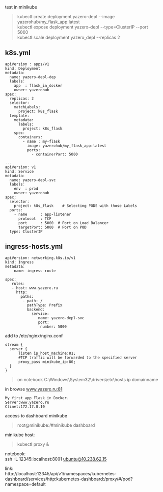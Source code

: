 test in minikube

 > kubectl create deployment yazero-depl --image yazerohub/my_flask_app:latest  
 > kubectl expose deployment yazero-depl --type=ClusterIP --port 5000  
 > kubectl scale deployment yazero_depl --replicas 2  

## k8s.yml
```
apiVersion : apps/v1
kind: Deployment
metadata:
  name: yazero-depl-dep
  labels:
    app  : flask_in_docker
    owner: yazerohub
spec:
  replicas: 2
  selector:
    matchLabels:
      project: k8s_flask
  template:
    metadata:
      labels:
        project: k8s_flask
    spec:
      containers:
        - name : my-flask
          image: yazerohub/my_flask_app:latest
          ports:
            - containerPort: 5000

---
apiVersion: v1
kind: Service
metadata:
  name: yazero-depl-svc
  labels:
    env  : prod
    owner: yazerohub
spec:
  selector:
    project: k8s_flask    # Selecting PODS with those Labels
  ports:
    - name      : app-listener
      protocol  : TCP
      port      : 5000  # Port on Load Balancer
      targetPort: 5000  # Port on POD
  type: ClusterIP
```

## ingress-hosts.yml
```
apiVersion: networking.k8s.io/v1
kind: Ingress
metadata:
    name: ingress-route

spec:
   rules:
   - host: www.yazero.ru
     http:
       paths:
        - path: /
          pathType: Prefix
          backend:
            service:
               name: yazero-depl-svc
               port:
                number: 5000
```


add to /etc/nginx/nginx.conf
```
stream {
  server {
      listen ip_host_machine:81;
      #TCP traffic will be forwarded to the specified server
      proxy_pass minikube_ip:80;
  }
}
```

> on notebook C:\Windows\System32\drivers\etc\hosts
> ip  domainname


in browse www.yazero.ru:81
```
My first app Flask in Docker.
Server:www.yazero.ru
Clinet:172.17.0.10
```




access to dashboard minikube 
 > root@minikube:/#minikube dashboard  

minikube host:  
 >kubectl proxy &  

notebook:   
  ssh -L 12345:localhost:8001 ubuntu@10.238.62.15  

link:  
  http://localhost:12345/api/v1/namespaces/kubernetes-dashboard/services/http:kubernetes-dashboard:/proxy/#/pod?namespace=default
